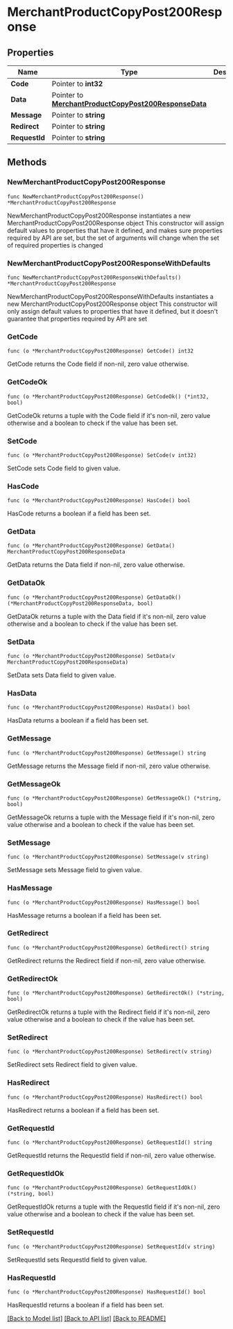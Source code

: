 # MerchantProductCopyPost200Response

## Properties

Name | Type | Description | Notes
------------ | ------------- | ------------- | -------------
**Code** | Pointer to **int32** |  | [optional] 
**Data** | Pointer to [**MerchantProductCopyPost200ResponseData**](MerchantProductCopyPost200ResponseData.md) |  | [optional] 
**Message** | Pointer to **string** |  | [optional] 
**Redirect** | Pointer to **string** |  | [optional] 
**RequestId** | Pointer to **string** |  | [optional] 

## Methods

### NewMerchantProductCopyPost200Response

`func NewMerchantProductCopyPost200Response() *MerchantProductCopyPost200Response`

NewMerchantProductCopyPost200Response instantiates a new MerchantProductCopyPost200Response object
This constructor will assign default values to properties that have it defined,
and makes sure properties required by API are set, but the set of arguments
will change when the set of required properties is changed

### NewMerchantProductCopyPost200ResponseWithDefaults

`func NewMerchantProductCopyPost200ResponseWithDefaults() *MerchantProductCopyPost200Response`

NewMerchantProductCopyPost200ResponseWithDefaults instantiates a new MerchantProductCopyPost200Response object
This constructor will only assign default values to properties that have it defined,
but it doesn't guarantee that properties required by API are set

### GetCode

`func (o *MerchantProductCopyPost200Response) GetCode() int32`

GetCode returns the Code field if non-nil, zero value otherwise.

### GetCodeOk

`func (o *MerchantProductCopyPost200Response) GetCodeOk() (*int32, bool)`

GetCodeOk returns a tuple with the Code field if it's non-nil, zero value otherwise
and a boolean to check if the value has been set.

### SetCode

`func (o *MerchantProductCopyPost200Response) SetCode(v int32)`

SetCode sets Code field to given value.

### HasCode

`func (o *MerchantProductCopyPost200Response) HasCode() bool`

HasCode returns a boolean if a field has been set.

### GetData

`func (o *MerchantProductCopyPost200Response) GetData() MerchantProductCopyPost200ResponseData`

GetData returns the Data field if non-nil, zero value otherwise.

### GetDataOk

`func (o *MerchantProductCopyPost200Response) GetDataOk() (*MerchantProductCopyPost200ResponseData, bool)`

GetDataOk returns a tuple with the Data field if it's non-nil, zero value otherwise
and a boolean to check if the value has been set.

### SetData

`func (o *MerchantProductCopyPost200Response) SetData(v MerchantProductCopyPost200ResponseData)`

SetData sets Data field to given value.

### HasData

`func (o *MerchantProductCopyPost200Response) HasData() bool`

HasData returns a boolean if a field has been set.

### GetMessage

`func (o *MerchantProductCopyPost200Response) GetMessage() string`

GetMessage returns the Message field if non-nil, zero value otherwise.

### GetMessageOk

`func (o *MerchantProductCopyPost200Response) GetMessageOk() (*string, bool)`

GetMessageOk returns a tuple with the Message field if it's non-nil, zero value otherwise
and a boolean to check if the value has been set.

### SetMessage

`func (o *MerchantProductCopyPost200Response) SetMessage(v string)`

SetMessage sets Message field to given value.

### HasMessage

`func (o *MerchantProductCopyPost200Response) HasMessage() bool`

HasMessage returns a boolean if a field has been set.

### GetRedirect

`func (o *MerchantProductCopyPost200Response) GetRedirect() string`

GetRedirect returns the Redirect field if non-nil, zero value otherwise.

### GetRedirectOk

`func (o *MerchantProductCopyPost200Response) GetRedirectOk() (*string, bool)`

GetRedirectOk returns a tuple with the Redirect field if it's non-nil, zero value otherwise
and a boolean to check if the value has been set.

### SetRedirect

`func (o *MerchantProductCopyPost200Response) SetRedirect(v string)`

SetRedirect sets Redirect field to given value.

### HasRedirect

`func (o *MerchantProductCopyPost200Response) HasRedirect() bool`

HasRedirect returns a boolean if a field has been set.

### GetRequestId

`func (o *MerchantProductCopyPost200Response) GetRequestId() string`

GetRequestId returns the RequestId field if non-nil, zero value otherwise.

### GetRequestIdOk

`func (o *MerchantProductCopyPost200Response) GetRequestIdOk() (*string, bool)`

GetRequestIdOk returns a tuple with the RequestId field if it's non-nil, zero value otherwise
and a boolean to check if the value has been set.

### SetRequestId

`func (o *MerchantProductCopyPost200Response) SetRequestId(v string)`

SetRequestId sets RequestId field to given value.

### HasRequestId

`func (o *MerchantProductCopyPost200Response) HasRequestId() bool`

HasRequestId returns a boolean if a field has been set.


[[Back to Model list]](../README.md#documentation-for-models) [[Back to API list]](../README.md#documentation-for-api-endpoints) [[Back to README]](../README.md)


